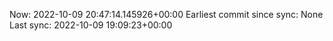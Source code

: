 Now: 2022-10-09 20:47:14.145926+00:00 Earliest commit since sync: None Last sync: 2022-10-09 19:09:23+00:00
